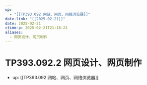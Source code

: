 ```yaml
---
up:
  - "[[TP393.092 网站、网页、网络浏览器]]"
date-link: "[[2025-02-21]]"
date: 2025-02-21
ctime-p: 2025-02-21T21:18:23
aliases:
  - 网页设计、网页制作
---
```


# TP393.092.2 网页设计、网页制作

- up: [[TP393.092 网站、网页、网络浏览器]]
